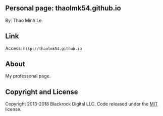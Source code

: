 ## Personal page: thaolmk54.github.io
By: Thao Minh Le

## Link
Access: ```http://thaolmk54.github.io```

## About
My professonal page.


## Copyright and License

Copyright 2013-2018 Blackrock Digital LLC. Code released under the [MIT](https://github.com/BlackrockDigital/startbootstrap-portfolio-item/blob/gh-pages/LICENSE) license.
